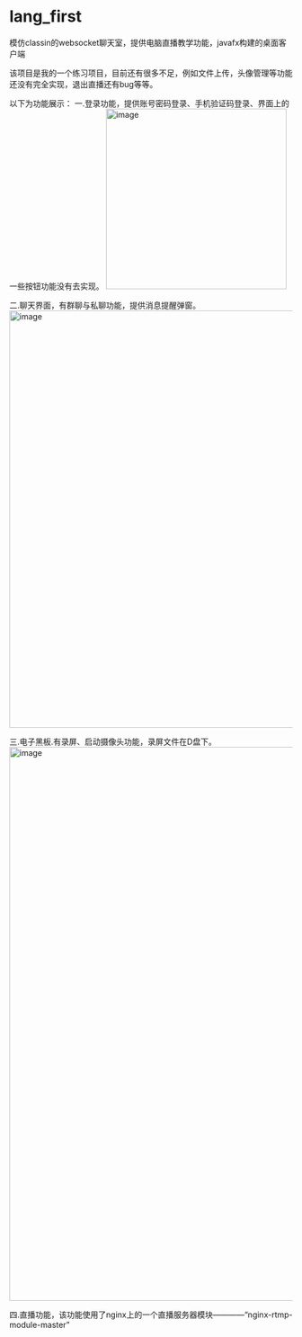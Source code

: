 # lang_first
模仿classin的websocket聊天室，提供电脑直播教学功能，javafx构建的桌面客户端

该项目是我的一个练习项目，目前还有很多不足，例如文件上传，头像管理等功能还没有完全实现，退出直播还有bug等等。

以下为功能展示：
一.登录功能，提供账号密码登录、手机验证码登录、界面上的一些按钮功能没有去实现。
<img width="321" alt="image" src="https://user-images.githubusercontent.com/51360540/168265435-3390d899-3df3-49c5-b10b-87f669769a95.png">

二.聊天界面，有群聊与私聊功能，提供消息提醒弹窗。
<img width="742" alt="image" src="https://user-images.githubusercontent.com/51360540/168265922-6d033513-73f4-49f1-8d22-44ac4a5b6d5f.png">

三.电子黑板.有录屏、启动摄像头功能，录屏文件在D盘下。
<img width="985" alt="image" src="https://user-images.githubusercontent.com/51360540/168266296-cc722076-020f-4f51-9a53-b659c93a3efe.png">

四.直播功能，该功能使用了nginx上的一个直播服务器模块————“nginx-rtmp-module-master”
